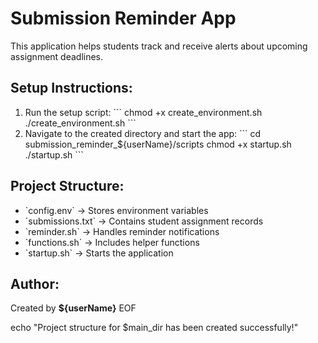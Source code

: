 # Submission Reminder App

This application helps students track and receive alerts about upcoming assignment deadlines.

## Setup Instructions:
1. Run the setup script:
   \`\`\`
   chmod +x create_environment.sh
   ./create_environment.sh
   \`\`\`
2. Navigate to the created directory and start the app:
   \`\`\`
   cd submission_reminder_${userName}/scripts
   chmod +x startup.sh
   ./startup.sh
   \`\`\`

## Project Structure:
- \`config.env\` → Stores environment variables
- \`submissions.txt\` → Contains student assignment records
- \`reminder.sh\` → Handles reminder notifications
- \`functions.sh\` → Includes helper functions
- \`startup.sh\` → Starts the application

## Author:
Created by **${userName}**
EOF

echo "Project structure for $main_dir has been created successfully!"
